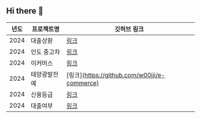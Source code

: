 ## Hi there 👋

<!--
**w00jji/w00jji** is a ✨ _special_ ✨ repository because its `README.md` (this file) appears on your GitHub profile.

Here are some ideas to get you started:

- 🔭 I’m currently working on ...
- 🌱 I’m currently learning ...
- 👯 I’m looking to collaborate on ...
- 🤔 I’m looking for help with ...
- 💬 Ask me about ...
- 📫 How to reach me: ...
- 😄 Pronouns: ...
- ⚡ Fun fact: ...
-->

| 년도 | 프로젝트명 | 깃허브 링크 |
|------|------------|-------------|
| 2024 | 대출상환  | [링크](https://github.com/w00jji/Loan_repayment) | 
| 2024 | 인도 중고차| [링크](https://github.com/w00jji/Indian_cars) | 
| 2024 | 이커머스| [링크](https://github.com/w00jji/e-commerce) | 
| 2024 | 태양광발전예| [링크][(https://github.com/w00jji/e-commerce)](https://github.com/w00jji/Solar_power_output_prediction) | 
| 2024 | 신용등급  | [링크](www.naver.com) |
| 2024 | 대출여부  | [링크](www.naver.com) |






